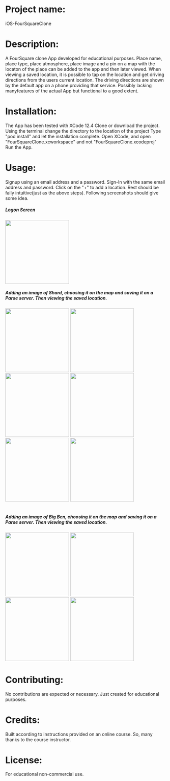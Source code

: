 # Project name: 
iOS-FourSquareClone

# Description: 
A FourSquare clone App developed for educational purposes. Place name, place type, place atmosphere, place image and a pin on a map with the locaton of the place can be added to the app and then later viewed. When viewing a saved location, it is possible to tap on the location and get driving directions from the users current location. The driving directions are shown by the default app on a phone providing that service. Possibly lacking manyfeatures of the actual App but functional to a good extent.

# Installation:
The App has been tested with XCode 12.4 
Clone or download the project. 
Using the terminal change the directory to the location of the project
Type "pod install" and let the installation complete.
Open XCode, and open  "FourSquareClone.xcworkspace" and not "FourSquareClone.xcodeproj"
Run the App.

# Usage:
Signup using an email address and a password.
Sign-In with the same email address and password.
Click on the "+" to add a location.
Rest should be faily intuitive(just as the above steps).
Following screenshots should give some idea.
<div>
<h5>Logon Screen</h5>
<img src="https://github.com/ravisara/iOS-FourSquareClone/blob/assets/FourSquareClone01.png" width="200">
</div>

<div>
<h5>Adding an image of Shard, choosing it on the map and saving it on a Parse server. Then viewing the saved location.</h5>
<img src="https://github.com/ravisara/iOS-FourSquareClone/blob/assets/FourSquareClone02.png" width="200">
<img src="https://github.com/ravisara/iOS-FourSquareClone/blob/assets/FourSquareClone03.png" width="200">
<img src="https://github.com/ravisara/iOS-FourSquareClone/blob/assets/FourSquareClone04.png" width="200">
<img src="https://github.com/ravisara/iOS-FourSquareClone/blob/assets/FourSquareClone05.png" width="200">
<img src="https://github.com/ravisara/iOS-FourSquareClone/blob/assets/FourSquareClone06.png" width="200">
<img src="https://github.com/ravisara/iOS-FourSquareClone/blob/assets/FourSquareClone07.png" width="200">
</div>

<br/>

<div>
<h5>Adding an image of Big Ben, choosing it on the map and saving it on a Parse server. Then viewing the saved location.</h5>
<img src="https://github.com/ravisara/iOS-FourSquareClone/blob/assets/FourSquareClone08.png" width="200">
<img src="https://github.com/ravisara/iOS-FourSquareClone/blob/assets/FourSquareClone09.png" width="200">
<img src="https://github.com/ravisara/iOS-FourSquareClone/blob/assets/FourSquareClone10.png" width="200">
<img src="https://github.com/ravisara/iOS-FourSquareClone/blob/assets/FourSquareClone11.png" width="200">
</div>

# Contributing:
No contributions are expected or necessary. Just created for educational purposes.

# Credits: 
Built according to instructions provided on an online course. So, many thanks to the course instructor. 

# License: 
For educational non-commercial use.
